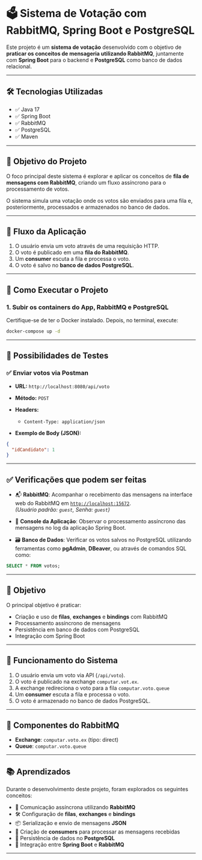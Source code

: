 # 🗳️ Sistema de Votação com RabbitMQ, Spring Boot e PostgreSQL

Este projeto é um **sistema de votação** desenvolvido com o objetivo de **praticar os conceitos de mensageria utilizando RabbitMQ**, juntamente com **Spring Boot** para o backend e **PostgreSQL** como banco de dados relacional.

---

## 🛠️ Tecnologias Utilizadas

- ✅ Java 17  
- ✅ Spring Boot  
- ✅ RabbitMQ  
- ✅ PostgreSQL  
- ✅ Maven  

---

## 📌 Objetivo do Projeto

O foco principal deste sistema é explorar e aplicar os conceitos de **fila de mensagens com RabbitMQ**, criando um fluxo assíncrono para o processamento de votos.

O sistema simula uma votação onde os votos são enviados para uma fila e, posteriormente, processados e armazenados no banco de dados.

---

## 🔄 Fluxo da Aplicação

1. O usuário envia um voto através de uma requisição HTTP.
2. O voto é publicado em uma **fila do RabbitMQ**.
3. Um **consumer** escuta a fila e processa o voto.
4. O voto é salvo no **banco de dados PostgreSQL**.

---

## 🚀 Como Executar o Projeto

### 1. Subir os containers do App, RabbitMQ e PostgreSQL

Certifique-se de ter o Docker instalado. Depois, no terminal, execute:

```bash
docker-compose up -d
```
---

## 🧪 Possibilidades de Testes

### ✅ Enviar votos via Postman

- **URL:** `http://localhost:8080/api/voto`  
- **Método:** `POST`  
- **Headers:**  
  - `Content-Type: application/json`

- **Exemplo de Body (JSON):**

```json
{
  "idCandidato": 1
}
```
---

## ✅ Verificações que podem ser feitas

- 📬 **RabbitMQ**: Acompanhar o recebimento das mensagens na interface web do RabbitMQ em [`http://localhost:15672`](http://localhost:15672).  
  *(Usuário padrão: `guest`, Senha: `guest`)*

- 📄 **Console da Aplicação**: Observar o processamento assíncrono das mensagens no log da aplicação Spring Boot.

- 🗃️ **Banco de Dados**: Verificar os votos salvos no PostgreSQL utilizando ferramentas como **pgAdmin**, **DBeaver**, ou através de comandos SQL como:

```sql
SELECT * FROM votos;
```

---

## 🎯 Objetivo

O principal objetivo é praticar:

- Criação e uso de **filas**, **exchanges** e **bindings** com RabbitMQ  
- Processamento assíncrono de mensagens  
- Persistência em banco de dados com PostgreSQL  
- Integração com Spring Boot

---

## 🔄 Funcionamento do Sistema

1. O usuário envia um voto via API (`/api/voto`).
2. O voto é publicado na exchange `computar.vot.ex`.
3. A exchange redireciona o voto para a fila `computar.voto.queue`
4. Um **consumer** escuta a fila e processa o voto.
5. O voto é armazenado no banco de dados PostgreSQL.

---

## 🧩 Componentes do RabbitMQ

- **Exchange**: `computar.voto.ex` (tipo: direct)  
- **Queue**: `computar.voto.queue`

---
## 📚 Aprendizados

Durante o desenvolvimento deste projeto, foram explorados os seguintes conceitos:

- 🔁 Comunicação assíncrona utilizando **RabbitMQ**
- 🛠️ Configuração de **filas**, **exchanges** e **bindings**
- 📦 Serialização e envio de mensagens **JSON**
- 🧾 Criação de **consumers** para processar as mensagens recebidas
- 💾 Persistência de dados no **PostgreSQL**
- 📡 Integração entre **Spring Boot** e **RabbitMQ**

---
